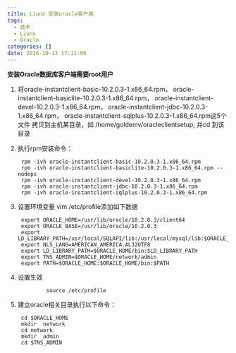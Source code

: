 ```yaml
---
title: Liunx 安装oracle客户端
tags:
  - 技术
  - Liunx
  - Oracle
categories: []
date: 2016-10-13 17:11:00
---
```


**安装Oracle数据库客户端需要root用户**
<!--more-->
1. 将oracle-instantclient-basic-10.2.0.3-1.x86_64.rpm，
oracle-instantclient-basiclite-10.2.0.3-1.x86_64.rpm，
oracle-instantclient-devel-10.2.0.3-1.x86_64.rpm，
oracle-instantclient-jdbc-10.2.0.3-1.x86_64.rpm，
oracle-instantclient-sqlplus-10.2.0.3-1.x86_64.rpm这5个文件
拷贝到主机某目录，如
				/home/goldemv/oracleclientsetup,
      并cd 到该目录

2. 执行rpm安装命令：

        rpm -ivh oracle-instantclient-basic-10.2.0.3-1.x86_64.rpm
        rpm -ivh oracle-instantclient-basiclite-10.2.0.3-1.x86_64.rpm --nodeps
        rpm -ivh oracle-instantclient-devel-10.2.0.3-1.x86_64.rpm
        rpm -ivh oracle-instantclient-jdbc-10.2.0.3-1.x86_64.rpm
        rpm -ivh oracle-instantclient-sqlplus-10.2.0.3-1.x86_64.rpm

3. 设置环境变量
vim /etc/profile添加如下数据

        export ORACLE_HOME=/usr/lib/oracle/10.2.0.3/client64
        export ORACLE_BASE=/usr/lib/oracle/10.2.0.3
        export LD_LIBRARY_PATH=/usr/local/SQLAPI/lib:/usr/local/mysql/lib:$ORACLE_HOME/lib:$LD_LIBRARY_PATH
        export NLS_LANG=AMERICAN_AMERICA.AL32UTF8
        export LD_LIBRARY_PATH=$ORACLE_HOME/bin:$LD_LIBRARY_PATH
        export TNS_ADMIN=$ORACLE_HOME/network/admin
        export PATH=$ORACLE_HOME:$ORACLE_HOME/bin:$PATH

4. 设置生效

				source /etc/profile

5. 建立oracle相关目录执行以下命令：

        cd $ORACLE_HOME
        mkdir  network
        cd network
        mkdir  admin
        cd $TNS_ADMIN

